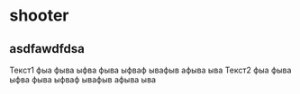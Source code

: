 # shooter

## asdfawdfdsa

Текст1 фыа фыва ыфва фыва ыфваф ывафыв афыва ыва
Текст2 фыа фыва ыфва фыва ыфваф ывафыв афыва ыва

